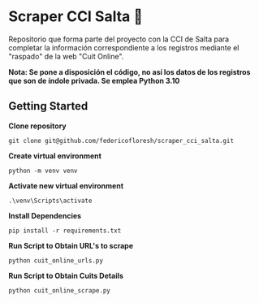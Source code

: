 # Scraper CCI Salta 🤖

Repositorio que forma parte del proyecto con la CCI de Salta para completar la información correspondiente a los registros mediante el "raspado" de la web "Cuit Online".

**Nota: Se pone a disposición el código, no así los datos de los registros que son de índole privada. Se emplea Python 3.10**

## Getting Started 

**Clone repository**
```
git clone git@github.com/federicofloresh/scraper_cci_salta.git
```
**Create virtual environment**
```
python -m venv venv
```
**Activate new virtual environment**
```
.\venv\Scripts\activate
```
**Install Dependencies**
```
pip install -r requirements.txt
```
**Run Script to Obtain URL's to scrape**
```
python cuit_online_urls.py
```
**Run Script to Obtain Cuits Details**
```
python cuit_online_scrape.py
```
